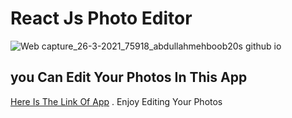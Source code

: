# React Js Photo Editor

![Web capture_26-3-2021_75918_abdullahmehboob20s github io](https://user-images.githubusercontent.com/64467248/112651239-70029780-8e09-11eb-96f3-86c813192dc9.jpeg)


## you Can Edit Your Photos In This App 

[Here Is The Link Of App](https://abdullahmehboob20s.github.io/photo-editor/) . Enjoy Editing Your Photos
